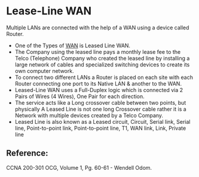 # Lease-Line WAN

Multiple LANs are connected with the help of a WAN using a device called Router.

* One of the Types of [WAN](untitled.md) is Leased Line WAN.
* The Company using the leased line pays a monthly lease fee to the Telco \(Telephone\) Company who created the leased line by installing a large network of cables and specialized switching devices to create its own computer network.
* To connect two different LANs a Router is placed on each site with each Router connecting one port to its Native LAN & another to the WAN.
* Leased-Line WAN uses a Full-Duplex logic which is connected via 2 Pairs of Wires \(4 Wires\), One Pair for each direction.
* The service acts like a Long crossover cable between two points, but physically A Leased Line is not one long Crossover cable rather it is a Network with multiple devices created by a Telco Company.
* Leased Line is also known as a Leased circuit, Circuit, Serial link, Serial line, Point-to-point link, Point-to-point line, T1, WAN link, Link, Private line

## Reference:

CCNA 200-301 OCG, Volume 1, Pg. 60-61 - Wendell Odom.

